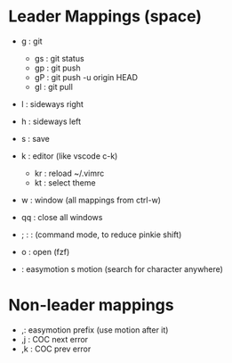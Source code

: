 # Leader Mappings (space)

- <leader>g : git
  - <leader>gs : git status
  - <leader>gp : git push
  - <leader>gP : git push -u origin HEAD
  - <leader>gl : git pull

- <leader>l : sideways right
- <leader>h : sideways left

- <leader>s : save

- <leader>k : editor (like vscode c-k)
  - <leader>kr : reload ~/.vimrc
  - <leader>kt : select theme

- <leader>w : window (all mappings from ctrl-w)
- <leader>q<leader>q : close all windows

- <leader>; : : (command mode, to reduce pinkie shift)

- <leader>o : open (fzf)

- <leader><leader> : easymotion s motion (search for character anywhere)

# Non-leader mappings

- ,: easymotion prefix (use motion after it)
- ,j : COC next error
- ,k : COC prev error

